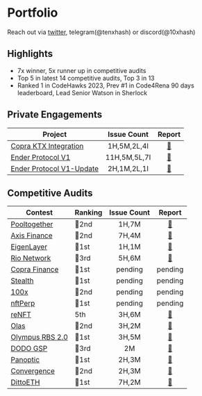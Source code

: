 # Portfolio

Reach out via [twitter](https://twitter.com/10xhash), telegram(@tenxhash) or discord(@10xhash)

## Highlights

- 7x winner, 5x runner up in competitive audits
- Top 5 in latest 14 competitive audits, Top 3 in 13
- Ranked 1 in CodeHawks 2023, Prev #1 in Code4Rena 90 days leaderboard, Lead Senior Watson in Sherlock


## Private Engagements

| Project | Issue Count | Report |
| - | :-: | :-: |
| [Copra KTX Integration](https://www.copra.finance/) | 1H,5M,2L,4I | [📄](/private_engagements/Copra%20KTX%20Integration.pdf) |
| [Ender Protocol V1](https://www.enderprotocol.io/) | 11H,5M,5L,7I | [📄](/private_engagements/Ender%20Protocol%20V1.pdf) |
| [Ender Protocol V1-Update](https://www.enderprotocol.io/) | 2H,1M,2L,1I | [📄](/private_engagements/Ender%20Protocol%20V1%20Update.pdf) |

## Competitive Audits

| Contest | Ranking | Issue Count | Report |
| - | - | :-: | :-: |
| [Pooltogether](https://audits.sherlock.xyz/contests/225) | 🥈2nd | 1H,7M | [📄](/contests/Pooltogether.md) |
| [Axis Finance](https://audits.sherlock.xyz/contests/206) | 🥈2nd | 7H,4M | [📄](/contests/Axis%20Finance.md) |
| [EigenLayer](https://cantina.xyz/competitions/4b6f08a7-e830-4499-9977-08e2c3b32068) | 🥇1st | 1H,1M | [📄](/contests/Eigenlayer.md) |
| [Rio Network](https://audits.sherlock.xyz/contests/176) | 🥉3rd | 5H,6M | [📄](/contests/Rio%20Network.md) |
| [Copra Finance](https://audits.sherlock.xyz/contests/141) | 🥇1st | pending | pending |
| [Stealth](https://audits.sherlock.xyz/contests/201) | 🥇1st | pending | pending |
| [100x](https://audits.sherlock.xyz/contests/153) | 🥈2nd | pending | pending |
| [nftPerp](https://code4rena.com/audits/2024-01-nftperp-invitational) | 🥇1st | pending | pending |
| [reNFT](https://code4rena.com/audits/2024-01-renft) | 5th | 3H,6M | [📄](/contests/reNFT.md) |
| [Olas](https://code4rena.com/audits/2023-12-olas) | 🥈2nd | 3H,2M | [📄](/contests/Olas.md) |
| [Olympus RBS 2.0](https://audits.sherlock.xyz/contests/128) | 🥇1st | 3H,5M | [📄](/contests/Olympus%20RBS%202.0.md) |
| [DODO GSP](https://audits.sherlock.xyz/contests/135) | 🥉3rd | 2M | [📄](/contests/DODO%20GSP.md) |
| [Panoptic](https://code4rena.com/audits/2023-11-panoptic) | 🥇1st | 2H,3M | [📄](/contests/Panoptic.md) |
| [Convergence](https://audits.sherlock.xyz/contests/126) | 🥈2nd | 2H,3M | [📄](/contests/Convergence.md) |
| [DittoETH](https://www.codehawks.com/contests/clm871gl00001mp081mzjdlwc) | 🥇1st | 7H,2M | [📄](/contests/DittoETH.md) |
